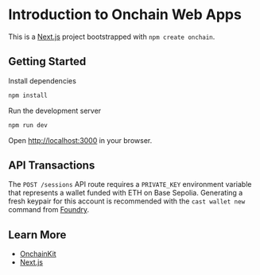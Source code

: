 # Introduction to Onchain Web Apps

This is a [Next.js](https://nextjs.org) project bootstrapped with `npm create onchain`.


## Getting Started

Install dependencies

```bash
npm install
```

Run the development server

```bash
npm run dev
```

Open [http://localhost:3000](http://localhost:3000) in your browser.

## API Transactions

The `POST /sessions` API route requires a `PRIVATE_KEY` environment variable that represents a wallet funded with ETH on Base Sepolia. Generating a fresh keypair for this account is recommended with the `cast wallet new` command from [Foundry](https://book.getfoundry.sh/).

## Learn More

* [OnchainKit](https://onchainkit.xyz)
* [Next.js](https://nextjs.org/docs)